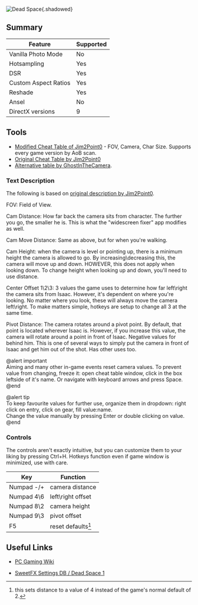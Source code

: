 ![Dead Space](Images\DeadSpace_header.png "Shot by K-Putt"){.shadowed}

## Summary

Feature | Supported
--|--
Vanilla Photo Mode | No
Hotsampling | Yes
DSR | Yes
Custom Aspect Ratios | Yes
Reshade | Yes 
Ansel | No
DirectX versions | 9

## Tools

* [Modified Cheat Table of Jim2Point0](../CheatTables/deadspace_AoB.CT) - FOV, Camera, Char Size. Supports every game version by AoB scan.
* [Original Cheat Table by Jim2Point0](../CheatTables/Archive/deadspace.CT)
* [Alternative table by GhostInTheCamera](https://github.com/ghostinthecamera/PhotomodeCheatTables/blob/master/WIP/Dead%20Space/GITC%20-%20Dead%20Space%20WIP.CT). 

### Text Description

The following is based on [original description by Jim2Point0](https://web.archive.org/web/20141021190640/flickr.com/groups/deadendthrills/discuss/72157631765632995/).

FOV: Field of View.

Cam Distance: How far back the camera sits from character. The further you go, the smaller he is. This is what the "widescreen fixer" app modifies as well.

Cam Move Distance: Same as above, but for when you're walking. 

Cam Height: when the camera is level or pointing up, there is a minimum height the camera is allowed to go. By increasing\decreasing this, the camera will move up and down. HOWEVER, this does not apply when looking down. To change height when looking up and down, you'll need to use distance.

Center Offset 1\2\3: 3 values the game uses to determine how far left\right the camera sits from Isaac. However, it's dependent on where you're looking. No matter where you look, these will always move the camera left\right. To make matters simple, hotkeys are setup to change all 3 at the same time.

Pivot Distance: The camera rotates around a pivot point. By default, that point is located wherever Isaac is. However, if you increase this value, the camera will rotate around a point in front of Isaac. Negative values for behind him. This is one of several ways to simply put the camera in front of Isaac and get him out of the shot. Has other uses too.

@alert important  
Aiming and many other in-game events reset camera values. To prevent value from changing, freeze it: open cheat table window, click in the box leftside of it's name. Or navigate with keyboard arrows and press Space. 
@end

@alert tip  
To keep favourite values for further use, organize them in dropdown: right click on entry, click on gear, fill value:name.   
Change the value manually by pressing Enter or double clicking on value.  
@end


### Controls

The controls aren't exactly intuitive, but you can customize them to your liking by pressing Ctrl+H.
Hotkeys function even if game window is minimized, use with care.

Key | Function
--|--
Numpad -/+ | camera distance
Numpad 4\6 | left\right offset
Numpad 8\2 | camera height
Numpad 9\3 | pivot offset
F5| reset defaults[^1]

[^1]: this sets distance to a value of 4 instead of the game's normal default of 2.

## Useful Links

* [PC Gaming Wiki](https://www.pcgamingwiki.com/wiki/Dead_Space)

* [SweetFX Settings DB / Dead Space 1](https://sfx.thelazy.net/games/game/304/)
